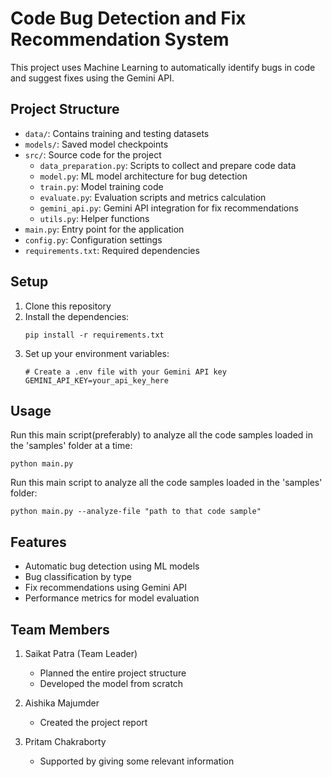 # Code Bug Detection and Fix Recommendation System

This project uses Machine Learning to automatically identify bugs in code and suggest fixes using the Gemini API.

## Project Structure

- `data/`: Contains training and testing datasets
- `models/`: Saved model checkpoints
- `src/`: Source code for the project
  - `data_preparation.py`: Scripts to collect and prepare code data
  - `model.py`: ML model architecture for bug detection
  - `train.py`: Model training code
  - `evaluate.py`: Evaluation scripts and metrics calculation
  - `gemini_api.py`: Gemini API integration for fix recommendations
  - `utils.py`: Helper functions
- `main.py`: Entry point for the application
- `config.py`: Configuration settings
- `requirements.txt`: Required dependencies

## Setup

1. Clone this repository
2. Install the dependencies:
   ```
   pip install -r requirements.txt
   ```
3. Set up your environment variables:
   ```
   # Create a .env file with your Gemini API key
   GEMINI_API_KEY=your_api_key_here
   ```

## Usage

Run this main script(preferably) to analyze all the code samples loaded in the 'samples' folder at a time:
```
python main.py
```

Run this main script to analyze all the code samples loaded in the 'samples' folder:
```
python main.py --analyze-file "path to that code sample"
```


## Features

- Automatic bug detection using ML models
- Bug classification by type
- Fix recommendations using Gemini API
- Performance metrics for model evaluation

## Team Members

1. Saikat Patra (Team Leader)
   - Planned the entire project structure
   - Developed the model from scratch

2. Aishika Majumder
   - Created the project report

3. Pritam Chakraborty
   - Supported by giving some relevant information
